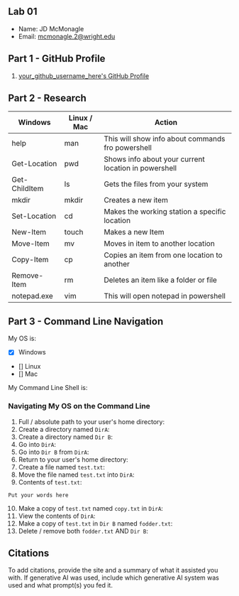## Lab 01

- Name: JD McMonagle 
- Email: mcmonagle.2@wright.edu

## Part 1 - GitHub Profile

1. [your_github_username_here's GitHub Profile](FIXTHISURL-https://github.com/your_username)

## Part 2 - Research

| Windows | Linux / Mac | Action |
| ---     | ---         | ---    |
| help    | man         |   This will show info about commands fro powershell      |
| Get-Location | pwd    |   Shows info about your current location in powershell     |
| Get-ChildItem | ls    |    Gets the files from your system    |
| mkdir   | mkdir       |   Creates a new item    |
| Set-Location | cd     |   Makes the working station a specific location    |
| New-Item | touch      |   Makes a new Item  |
| Move-Item | mv        |   Moves in item to another location  |
| Copy-Item | cp        |   Copies an item from one location to another |
| Remove-Item | rm      |   Deletes an item like a folder or file     |
| notepad.exe | vim     |     This will open notepad in powershell   |

## Part 3 - Command Line Navigation

My OS is:
- [x] Windows
- [] Linux
- [] Mac

My Command Line Shell is: 

### Navigating My OS on the Command Line

1. Full / absolute path to your user's home directory:
2. Create a directory named `DirA`:
3. Create a directory named `Dir B`:
4. Go into `DirA`:
5. Go into `Dir B` from `DirA`:
6. Return to your user's home directory:
7. Create a file named `test.txt`:
8. Move the file named `test.txt` into `DirA`:
9. Contents of `test.txt`:
```
Put your words here
```
10. Make a copy of `test.txt` named `copy.txt` in `DirA`:
11. View the contents of `DirA`: 
12. Make a copy of `test.txt` in `Dir B` named `fodder.txt`:
13. Delete / remove both `fodder.txt` AND `Dir B`:

## Citations

To add citations, provide the site and a summary of what it assisted you with.  If generative AI was used, include which generative AI system was used and what prompt(s) you fed it.



